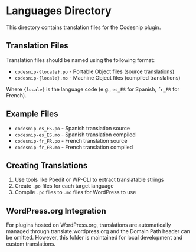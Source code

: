 # Languages Directory

This directory contains translation files for the Codesnip plugin.

## Translation Files

Translation files should be named using the following format:
- `codesnip-{locale}.po` - Portable Object files (source translations)
- `codesnip-{locale}.mo` - Machine Object files (compiled translations)

Where `{locale}` is the language code (e.g., `es_ES` for Spanish, `fr_FR` for French).

## Example Files

- `codesnip-es_ES.po` - Spanish translation source
- `codesnip-es_ES.mo` - Spanish translation compiled
- `codesnip-fr_FR.po` - French translation source  
- `codesnip-fr_FR.mo` - French translation compiled

## Creating Translations

1. Use tools like Poedit or WP-CLI to extract translatable strings
2. Create `.po` files for each target language
3. Compile `.po` files to `.mo` files for WordPress to use

## WordPress.org Integration

For plugins hosted on WordPress.org, translations are automatically managed through translate.wordpress.org and the Domain Path header can be omitted. However, this folder is maintained for local development and custom translations.
